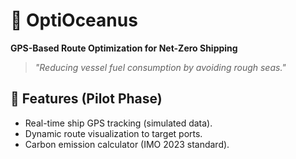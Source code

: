 # 🌊 OptiOceanus  
**GPS-Based Route Optimization for Net-Zero Shipping**  

> *"Reducing vessel fuel consumption by avoiding rough seas."*  

## 🚀 **Features (Pilot Phase)**  
- Real-time ship GPS tracking (simulated data).  
- Dynamic route visualization to target ports.  
- Carbon emission calculator (IMO 2023 standard).  